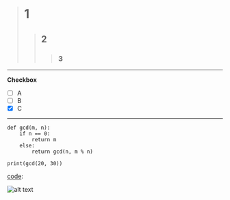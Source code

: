 > # 1
>> ## 2
>>> ### 3
---

**Checkbox**

- [ ] A
- [ ] B
- [x] C
---

```python=
def gcd(m, n):
    if n == 0:
        return m
    else:
        return gcd(n, m % n)

print(gcd(20, 30))
```

[code](https://i.imgur.com/tvby9mm.png):

![alt text](https://i.imgur.com/tvby9mm.png)
